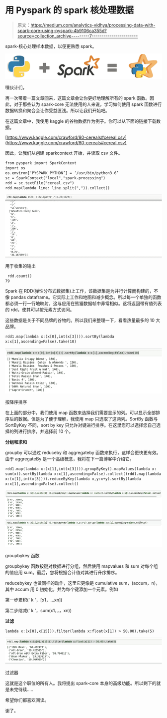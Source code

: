 # 用 Pyspark 的 spark 核处理数据

> 原文：<https://medium.com/analytics-vidhya/processing-data-with-spark-core-using-pyspark-4b9106ca355d?source=collection_archive---------7----------------------->

spark-核心处理样本数据，以便更熟悉 spark。

![](img/6f6b6e25f50e73310bf14f214ff636ef.png)

嘿伙计们，

再一次带着一篇文章回来，这篇文章会让你更好地理解所有的 spark 函数。因此，对于那些认为 spark-core 无法使用的人来说，学习如何使用 spark 函数进行数据转换和聚合会让你受益匪浅。所以让我们开始吧。

在这篇文章中，我使用 kaggle 的谷物数据作为例子。你可以从下面的链接下载数据。

[https://www.kaggle.com/crawford/80-cereals#cereal.csv](https://www.kaggle.com/crawford/80-cereals#cereal.csv)

因此，让我们从创建 sparkcontext 开始，并读取 csv 文件。

```
from pyspark import SparkContext
import os
os.environ[‘PYSPARK_PYTHON’] = ‘/usr/bin/python3.6’ 
sc = SparkContext("local","spark-processing")
rdd = sc.textFile("cereal.csv")
rdd.map(lambda line: line.split(",")).collect()
```

![](img/c1d5012b6358642313ae5544a344d95f.png)

用于收集的输出

```
 rdd.count()
79
```

Spark 在 RDD(弹性分布式数据集)上工作，该数据集是为并行计算而构建的，不像 pandas dataframe。它实际上工作和地图和减少概念。所以每一个单独的函数都必须一行一行地映射，这与应用在熊猫数据帧中非常相似。这将返回带有值列表的 rdd，使其可以按元素方式访问。

这些数据是关于不同品牌的谷物的。所以我们来整理一下，看看热量最多的 10 大品牌。

```
rdd1.map(lambda x:(x[0],int(x[3]))).sortBy(lambda x:x[1],ascending=False).take(10)
```

![](img/dac2d14c36bf32304687c131853c9216.png)

按降序排序

在上面的部分中，我们使用 map 函数来选择我们需要显示的列。可以显示全部排序后的数据。但是为了便于理解，我使用 map 只选取了这两列。SortBy 函数与 SortByKey 不同，sort by key 只允许对键进行排序。在这里您可以选择您自己选择的列进行排序，并选择前 10 个。

**分组和求和**

groupby 可以通过 reduceby 和 aggregateby 函数来执行，这样会更快更有效。由于 aggregateBy 是一个高级概念，我将在下一篇博客中介绍它。

```
rdd1.map(lambda x:(x[1],int(x[3]))).groupByKey().mapValues(lambda x: sum(x)).sortBy(lambda x:x[1],ascending=False).collect()rdd1.map(lambda x:(x[1],int(x[3]))).reduceByKey(lambda x,y:x+y).sortBy(lambda x:x[1],ascending=False).collect()
```

![](img/088f321bd180aabec64edfcb9e3b734e.png)

groupbykey 函数

groupbykey 函数按键对数据进行分组，然后使用 mapvalues 和 sum 对每个组的值应用 sum。最后，您将根据合计值对其进行升序排序。

reducebykey 也做同样的动作，这里它更像是 cumulative sum，(accum，n)，其中 accum 用 0 初始化，并为每个键添加一个元素。例如

第一步累积(' k '，[x1，…xn])

第二步缩减(' k '，sum(x1，，，xn))

**过滤**

```
lambda x:(x[0],x[15])).filter(lambda x:float(x[1]) > 50.00).take(5)
```

![](img/12f4ff92fe9691118344d7e69c52968d.png)

过滤器

这就是这个职位的所有人。我将提出 spark-core 本身的高级功能。所以剩下的就是未完待续…..

希望你们都喜欢阅读。

谢了。